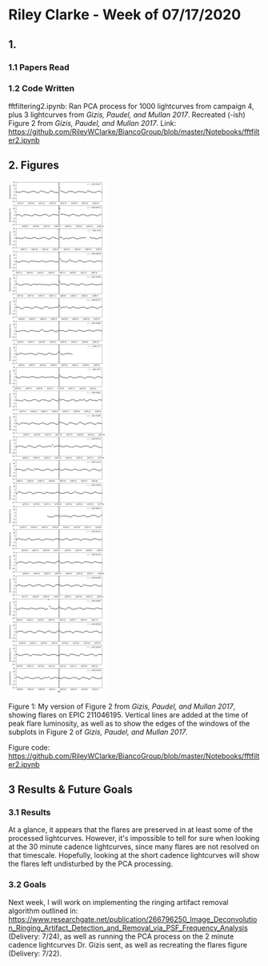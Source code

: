 # Riley Clarke - Week of 07/17/2020

## 1. 

### 1.1 Papers Read

### 1.2 Code Written

fftfiltering2.ipynb: Ran PCA process for 1000 lightcurves from campaign 4, plus 3 lightcurves from *Gizis, Paudel, and Mullan 2017*. 
Recreated (-ish) Figure 2 from *Gizis, Paudel, and Mullan 2017*. 
Link: https://github.com/RileyWClarke/BiancoGroup/blob/master/Notebooks/fftfilter2.ipynb

## 2. Figures

![](Figures/flares.png?raw=true)

Figure 1: My version of Figure 2 from *Gizis, Paudel, and Mullan 2017*, showing flares on EPIC 211046195. 
Vertical lines are added at the time of peak flare luminosity, as well as to show
the edges of the windows of the subplots in Figure 2 of *Gizis, Paudel, and Mullan 2017*.

Figure code: https://github.com/RileyWClarke/BiancoGroup/blob/master/Notebooks/fftfilter2.ipynb

## 3 Results & Future Goals

### 3.1 Results

At a glance, it appears that the flares are preserved in at least some of the processed lightcurves. However, it's impossible to tell for sure when looking
at the 30 minute cadence lightcurves, since many flares are not resolved on that timescale. Hopefully, looking at the short cadence lightcurves will show the 
flares left undisturbed by the PCA processing.

### 3.2 Goals

Next week, I will work on implementing the ringing artifact removal algorithm outlined in:
https://www.researchgate.net/publication/266796250_Image_Deconvolution_Ringing_Artifact_Detection_and_Removal_via_PSF_Frequency_Analysis 
(Delivery: 7/24), as well as running the PCA process on the 2 minute cadence lightcurves Dr. Gizis sent, as well as recreating the flares figure (Delivery: 7/22).
